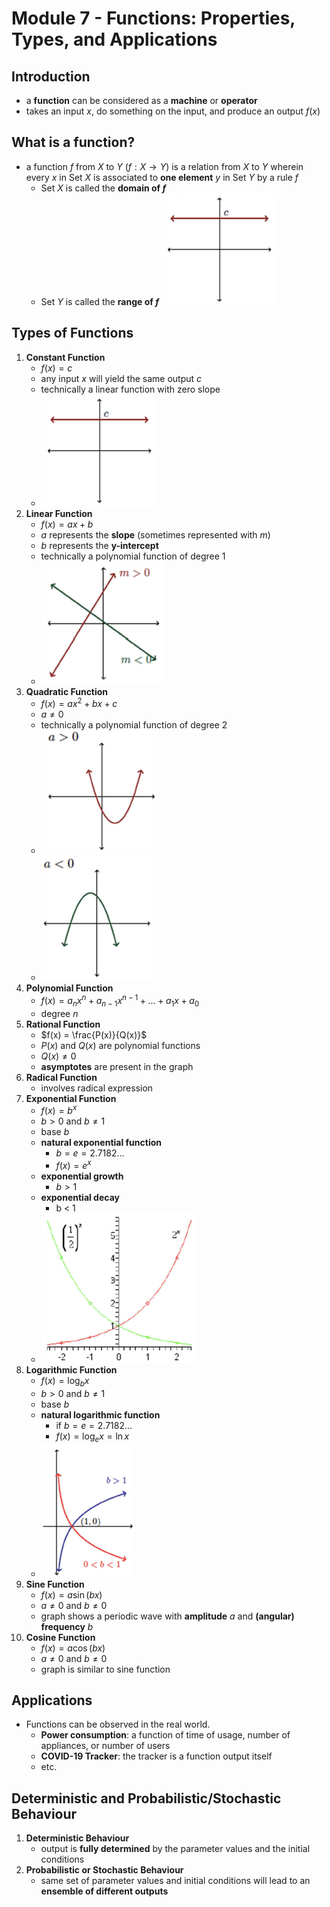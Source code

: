 # Module 7 - Functions: Properties, Types, and Applications
## Introduction
- a **function** can be considered as a **machine** or **operator**
- takes an input $x$, do something on the input, and produce an output $f(x)$
## What is a function?
- a function $f$ from $X$ to $Y$ ($f: X \rightarrow Y$) is a relation from $X$ to $Y$ wherein every $x$ in Set $X$ is associated to **one element** $y$ in Set $Y$ by a rule $f$
	- Set $X$ is called the **domain of $f$**
	- Set $Y$ is called the **range of $f$**
![](_attachments/Pasted%20image%2020240425152557.png)
## Types of Functions
1. **Constant Function**
	- $f(x) = c$
	- any input $x$ will yield the same output $c$
	- technically a linear function with zero slope
	- ![](_attachments/Pasted%20image%2020240425152557.png)
1. **Linear Function**
	- $f(x) = ax + b$
	- $a$ represents the **slope** (sometimes represented with $m$)
	- $b$ represents the **y-intercept**
	- technically a polynomial function of degree 1
	- ![](_attachments/Pasted%20image%2020240425152902.png)
2. **Quadratic Function**
	- $f(x) = ax^2 + bx + c$
	- $a \neq 0$
	- technically a polynomial function of degree 2
	- ![](_attachments/Pasted%20image%2020240425153131.png)
	- ![](_attachments/Pasted%20image%2020240425153141.png)
3. **Polynomial Function**
	- $f(x) = a_nx^n + a_{n-1}x^{n-1} + ... + a_1x + a_0$
	- degree $n$
4. **Rational Function**
	- $f(x) = \frac{P(x)}{Q(x)}$
	- $P(x)$ and $Q(x)$ are polynomial functions
	- $Q(x) \neq 0$
	- **asymptotes** are present in the graph
5. **Radical Function**
	- involves radical expression
6. **Exponential Function**
	- $f(x) = b^x$
	- $b >0$ and $b \neq 1$
	- base $b$
	- **natural exponential function** 
		- $b = e = 2.7182...$
		- $f(x) = e^x$
	- **exponential growth**
		- $b > 1$
	- **exponential decay**
		- b < 1
	- ![](_attachments/Pasted%20image%2020240425154434.png)
7. **Logarithmic Function**
	- $f(x) = \log_bx$
	- $b > 0$ and $b \neq 1$
	- base $b$
	- **natural logarithmic function**
		- if $b = e = 2.7182...$
		- $f(x) = \log_e x = \ln x$
	- ![](_attachments/Pasted%20image%2020240425155133.png)
8. **Sine Function**
	- $f(x) = a\sin(bx$)
	- $a \neq 0$ and $b \neq 0$
	- graph shows a periodic wave with **amplitude** $a$ and **(angular) frequency** $b$
9. **Cosine Function**
	- $f(x) = a\cos(bx)$
	- $a \neq 0$ and $b \neq 0$
	- graph is similar to sine function
## Applications
- Functions can be observed in the real world.
	- **Power consumption**: a function of time of usage, number of appliances, or number of users
	- **COVID-19 Tracker**: the tracker is a function output itself
	- etc.
## Deterministic and Probabilistic/Stochastic Behaviour
1. **Deterministic Behaviour**
	- output is **fully determined** by the parameter values and the initial conditions
2. **Probabilistic or Stochastic Behaviour**
	- same set of parameter values and initial conditions will lead to an **ensemble of different outputs**